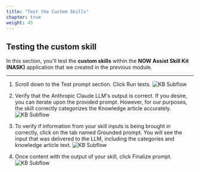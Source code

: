 ```yaml
---
title: "Test the Custom Skills"
chapter: true
weight: 45
---
```



## Testing the custom skill

In this section, you'll test the **custom skills** within the **NOW Assist Skill Kit (NASK)** application that we created in the previous module.

---
1. Scroll down to the Test prompt section. Click Run tests. 
![KB Subflow](/images/servicenow/custom_skill/kb_test_custom_skill.png)

2. Verify that the Anthropic Claude LLM's output is correct. If you desire, you can iterate upon the provided prompt. However, for our purposes, the skill correctly categorizes the Knowledge article accurately.  
![KB Subflow](/images/servicenow/custom_skill/kb_test_verify_output.png)

3. To verify if information from your skill inputs is being brought in correctly, click on the tab named Grounded prompt. You will see the input that was delivered to the LLM, including the categories and knowledge article text. 
![KB Subflow](/images/servicenow/custom_skill/kb_test_verify_grounded_prompt.png)

4. Once content with the output of your skill, click Finalize prompt.
![KB Subflow](/images/servicenow/custom_skill/kb_finalize_prompt.png)

